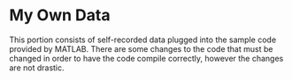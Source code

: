 # My Own Data

This portion consists of self-recorded data plugged into the sample code provided by MATLAB. There are some changes to the code that must be changed in order to have the code compile correctly, however the changes are not drastic. 
